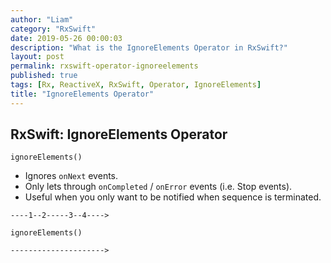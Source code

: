 ```yaml
---
author: "Liam"
category: "RxSwift"
date: 2019-05-26 00:00:03
description: "What is the IgnoreElements Operator in RxSwift?"
layout: post
permalink: rxswift-operator-ignoreelements
published: true
tags: [Rx, ReactiveX, RxSwift, Operator, IgnoreElements]
title: "IgnoreElements Operator"
---
```


## RxSwift: IgnoreElements Operator

`ignoreElements()`

- Ignores `onNext` events.
- Only lets through `onCompleted` / `onError` events (i.e. Stop events).
- Useful when you only want to be notified when sequence is terminated.

```
----1--2-----3--4---->

ignoreElements()

--------------------->
```
